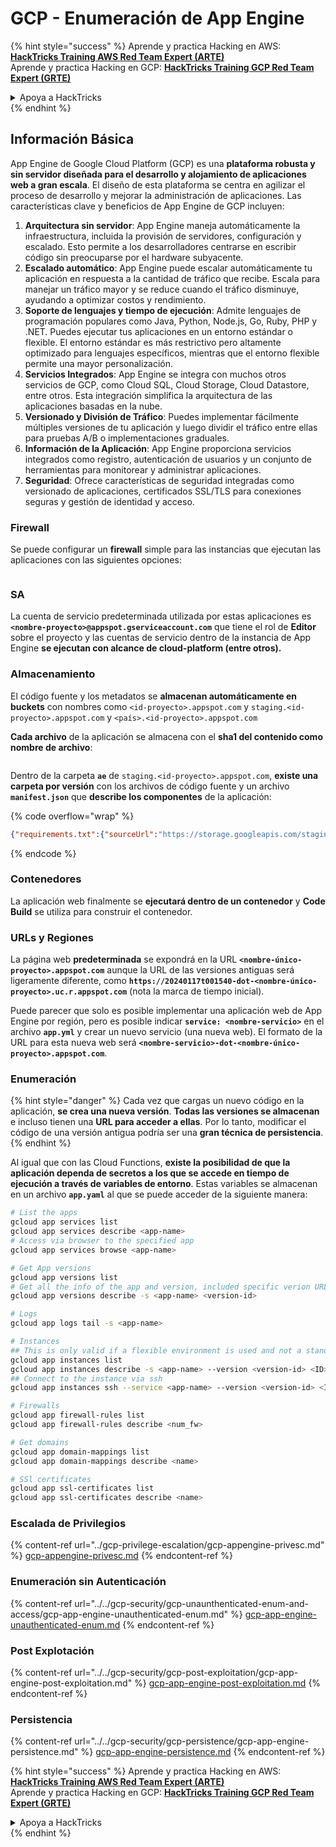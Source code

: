 # GCP - Enumeración de App Engine

{% hint style="success" %}
Aprende y practica Hacking en AWS: <img src="/.gitbook/assets/image.png" alt="" data-size="line">[**HackTricks Training AWS Red Team Expert (ARTE)**](https://training.hacktricks.xyz/courses/arte)<img src="/.gitbook/assets/image.png" alt="" data-size="line">\
Aprende y practica Hacking en GCP: <img src="/.gitbook/assets/image (2).png" alt="" data-size="line">[**HackTricks Training GCP Red Team Expert (GRTE)**<img src="/.gitbook/assets/image (2).png" alt="" data-size="line">](https://training.hacktricks.xyz/courses/grte)

<details>

<summary>Apoya a HackTricks</summary>

* Revisa los [**planes de suscripción**](https://github.com/sponsors/carlospolop)!
* **Únete al** 💬 [**grupo de Discord**](https://discord.gg/hRep4RUj7f) o al [**grupo de telegram**](https://t.me/peass) o **síguenos** en **Twitter** 🐦 [**@hacktricks\_live**](https://twitter.com/hacktricks\_live)**.**
* **Comparte trucos de hacking enviando PRs a los** [**HackTricks**](https://github.com/carlospolop/hacktricks) y [**HackTricks Cloud**](https://github.com/carlospolop/hacktricks-cloud) repositorios de github.

</details>
{% endhint %}

## Información Básica <a href="#reviewing-app-engine-configurations" id="reviewing-app-engine-configurations"></a>

App Engine de Google Cloud Platform (GCP) es una **plataforma robusta y sin servidor diseñada para el desarrollo y alojamiento de aplicaciones web a gran escala**. El diseño de esta plataforma se centra en agilizar el proceso de desarrollo y mejorar la administración de aplicaciones. Las características clave y beneficios de App Engine de GCP incluyen:

1. **Arquitectura sin servidor**: App Engine maneja automáticamente la infraestructura, incluida la provisión de servidores, configuración y escalado. Esto permite a los desarrolladores centrarse en escribir código sin preocuparse por el hardware subyacente.
2. **Escalado automático**: App Engine puede escalar automáticamente tu aplicación en respuesta a la cantidad de tráfico que recibe. Escala para manejar un tráfico mayor y se reduce cuando el tráfico disminuye, ayudando a optimizar costos y rendimiento.
3. **Soporte de lenguajes y tiempo de ejecución**: Admite lenguajes de programación populares como Java, Python, Node.js, Go, Ruby, PHP y .NET. Puedes ejecutar tus aplicaciones en un entorno estándar o flexible. El entorno estándar es más restrictivo pero altamente optimizado para lenguajes específicos, mientras que el entorno flexible permite una mayor personalización.
4. **Servicios Integrados**: App Engine se integra con muchos otros servicios de GCP, como Cloud SQL, Cloud Storage, Cloud Datastore, entre otros. Esta integración simplifica la arquitectura de las aplicaciones basadas en la nube.
5. **Versionado y División de Tráfico**: Puedes implementar fácilmente múltiples versiones de tu aplicación y luego dividir el tráfico entre ellas para pruebas A/B o implementaciones graduales.
6. **Información de la Aplicación**: App Engine proporciona servicios integrados como registro, autenticación de usuarios y un conjunto de herramientas para monitorear y administrar aplicaciones.
7. **Seguridad**: Ofrece características de seguridad integradas como versionado de aplicaciones, certificados SSL/TLS para conexiones seguras y gestión de identidad y acceso.

### Firewall

Se puede configurar un **firewall** simple para las instancias que ejecutan las aplicaciones con las siguientes opciones:

<figure><img src="../../../.gitbook/assets/image (3) (1) (2).png" alt=""><figcaption></figcaption></figure>

### SA

La cuenta de servicio predeterminada utilizada por estas aplicaciones es **`<nombre-proyecto>@appspot.gserviceaccount.com`** que tiene el rol de **Editor** sobre el proyecto y las cuentas de servicio dentro de la instancia de App Engine **se ejecutan con alcance de cloud-platform (entre otros).**

### Almacenamiento

El código fuente y los metadatos se **almacenan automáticamente en buckets** con nombres como `<id-proyecto>.appspot.com` y `staging.<id-proyecto>.appspot.com` y `<país>.<id-proyecto>.appspot.com`&#x20;

**Cada archivo** de la aplicación se almacena con el **sha1 del contenido como nombre de archivo**:

<figure><img src="../../../.gitbook/assets/image (4) (6).png" alt=""><figcaption></figcaption></figure>

Dentro de la carpeta **`ae`** de `staging.<id-proyecto>.appspot.com`, **existe una carpeta por versión** con los archivos de código fuente y un archivo **`manifest.json`** que **describe los componentes** de la aplicación:

{% code overflow="wrap" %}
```json
{"requirements.txt":{"sourceUrl":"https://storage.googleapis.com/staging.onboarding-host-98efbf97812843.appspot.com/a270eedcbe2672c841251022b7105d340129d108","sha1Sum":"a270eedc_be2672c8_41251022_b7105d34_0129d108"},"main_test.py":{"sourceUrl":"https://storage.googleapis.com/staging.onboarding-host-98efbf97812843.appspot.com/0ca32fd70c953af94d02d8a36679153881943f32","sha1Sum":"0ca32fd7_0c953af9_4d02d8a ...
```
{% endcode %}

### Contenedores

La aplicación web finalmente se **ejecutará dentro de un contenedor** y **Code Build** se utiliza para construir el contenedor.

### URLs y Regiones

La página web **predeterminada** se expondrá en la URL **`<nombre-único-proyecto>.appspot.com`** aunque la URL de las versiones antiguas será ligeramente diferente, como **`https://20240117t001540-dot-<nombre-único-proyecto>.uc.r.appspot.com`** (nota la marca de tiempo inicial).

Puede parecer que solo es posible implementar una aplicación web de App Engine por región, pero es posible indicar **`service: <nombre-servicio>`** en el archivo **`app.yml`** y crear un nuevo servicio (una nueva web). El formato de la URL para esta nueva web será **`<nombre-servicio>-dot-<nombre-único-proyecto>.appspot.com`**.

### Enumeración

{% hint style="danger" %}
Cada vez que cargas un nuevo código en la aplicación, **se crea una nueva versión**. **Todas las versiones se almacenan** e incluso tienen una **URL para acceder a ellas**. Por lo tanto, modificar el código de una versión antigua podría ser una **gran técnica de persistencia**.
{% endhint %}

Al igual que con las Cloud Functions, **existe la posibilidad de que la aplicación dependa de secretos a los que se accede en tiempo de ejecución a través de variables de entorno**. Estas variables se almacenan en un archivo **`app.yaml`** al que se puede acceder de la siguiente manera:
```bash
# List the apps
gcloud app services list
gcloud app services describe <app-name>
# Access via browser to the specified app
gcloud app services browse <app-name>

# Get App versions
gcloud app versions list
# Get all the info of the app and version, included specific verion URL and the env
gcloud app versions describe -s <app-name> <version-id>

# Logs
gcloud app logs tail -s <app-name>

# Instances
## This is only valid if a flexible environment is used and not a standard one
gcloud app instances list
gcloud app instances describe -s <app-name> --version <version-id> <ID>
## Connect to the instance via ssh
gcloud app instances ssh --service <app-name> --version <version-id> <ID>

# Firewalls
gcloud app firewall-rules list
gcloud app firewall-rules describe <num_fw>

# Get domains
gcloud app domain-mappings list
gcloud app domain-mappings describe <name>

# SSl certificates
gcloud app ssl-certificates list
gcloud app ssl-certificates describe <name>
```
### Escalada de Privilegios

{% content-ref url="../gcp-privilege-escalation/gcp-appengine-privesc.md" %}
[gcp-appengine-privesc.md](../gcp-privilege-escalation/gcp-appengine-privesc.md)
{% endcontent-ref %}

### Enumeración sin Autenticación

{% content-ref url="../../gcp-security/gcp-unaunthenticated-enum-and-access/gcp-app-engine-unauthenticated-enum.md" %}
[gcp-app-engine-unauthenticated-enum.md](../../gcp-security/gcp-unaunthenticated-enum-and-access/gcp-app-engine-unauthenticated-enum.md)
{% endcontent-ref %}

### Post Explotación

{% content-ref url="../../gcp-security/gcp-post-exploitation/gcp-app-engine-post-exploitation.md" %}
[gcp-app-engine-post-exploitation.md](../../gcp-security/gcp-post-exploitation/gcp-app-engine-post-exploitation.md)
{% endcontent-ref %}

### Persistencia

{% content-ref url="../../gcp-security/gcp-persistence/gcp-app-engine-persistence.md" %}
[gcp-app-engine-persistence.md](../../gcp-security/gcp-persistence/gcp-app-engine-persistence.md)
{% endcontent-ref %}

{% hint style="success" %}
Aprende y practica Hacking en AWS:<img src="/.gitbook/assets/image.png" alt="" data-size="line">[**HackTricks Training AWS Red Team Expert (ARTE)**](https://training.hacktricks.xyz/courses/arte)<img src="/.gitbook/assets/image.png" alt="" data-size="line">\
Aprende y practica Hacking en GCP: <img src="/.gitbook/assets/image (2).png" alt="" data-size="line">[**HackTricks Training GCP Red Team Expert (GRTE)**<img src="/.gitbook/assets/image (2).png" alt="" data-size="line">](https://training.hacktricks.xyz/courses/grte)

<details>

<summary>Apoya a HackTricks</summary>

* Revisa los [**planes de suscripción**](https://github.com/sponsors/carlospolop)!
* **Únete al** 💬 [**grupo de Discord**](https://discord.gg/hRep4RUj7f) o al [**grupo de telegram**](https://t.me/peass) o **síguenos** en **Twitter** 🐦 [**@hacktricks\_live**](https://twitter.com/hacktricks\_live)**.**
* **Comparte trucos de hacking enviando PRs a los repositorios de** [**HackTricks**](https://github.com/carlospolop/hacktricks) y [**HackTricks Cloud**](https://github.com/carlospolop/hacktricks-cloud).

</details>
{% endhint %}

